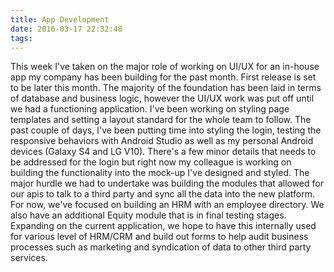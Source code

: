 ```yaml
---
title: App Development
date: 2016-03-17 22:32:48
tags:
---
```

This week I've taken on the major role of working on UI/UX for an in-house app my company has been building for the past month. First release is set to be later this month. The majority of the foundation has been laid in terms of database and business logic, however the UI/UX work was put off until we had a functioning application. I've been working on styling page templates and setting a layout standard for the whole team to follow. The past couple of days, I've been putting time into styling the login, testing the responsive behaviors with Android Studio as well as my personal Android devices (Galaxy S4 and LG V10). There's a few minor details that needs to be addressed for the login but right now my colleague is working on building the functionality into the mock-up I've designed and styled. The major hurdle we had to undertake was building the modules that allowed for our apis to talk to a third party and sync all the data into the new platform. For now, we've focused on building an HRM with an employee directory. We also have an additional Equity module that is in final testing stages. Expanding on the current application, we hope to have this internally used for various level of HRM/CRM and build out forms to help audit business processes such as marketing and syndication of data to other third party services.
